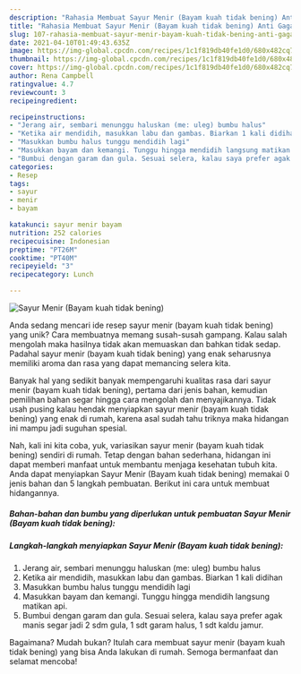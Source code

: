 ```yaml
---
description: "Rahasia Membuat Sayur Menir (Bayam kuah tidak bening) Anti Gagal"
title: "Rahasia Membuat Sayur Menir (Bayam kuah tidak bening) Anti Gagal"
slug: 107-rahasia-membuat-sayur-menir-bayam-kuah-tidak-bening-anti-gagal
date: 2021-04-10T01:49:43.635Z
image: https://img-global.cpcdn.com/recipes/1c1f819db40fe1d0/680x482cq70/sayur-menir-bayam-kuah-tidak-bening-foto-resep-utama.jpg
thumbnail: https://img-global.cpcdn.com/recipes/1c1f819db40fe1d0/680x482cq70/sayur-menir-bayam-kuah-tidak-bening-foto-resep-utama.jpg
cover: https://img-global.cpcdn.com/recipes/1c1f819db40fe1d0/680x482cq70/sayur-menir-bayam-kuah-tidak-bening-foto-resep-utama.jpg
author: Rena Campbell
ratingvalue: 4.7
reviewcount: 3
recipeingredient:

recipeinstructions:
- "Jerang air, sembari menunggu haluskan (me: uleg) bumbu halus"
- "Ketika air mendidih, masukkan labu dan gambas. Biarkan 1 kali didihan"
- "Masukkan bumbu halus tunggu mendidih lagi"
- "Masukkan bayam dan kemangi. Tunggu hingga mendidih langsung matikan api."
- "Bumbui dengan garam dan gula. Sesuai selera, kalau saya prefer agak manis segar jadi 2 sdm gula, 1 sdt garam halus, 1 sdt kaldu jamur."
categories:
- Resep
tags:
- sayur
- menir
- bayam

katakunci: sayur menir bayam 
nutrition: 252 calories
recipecuisine: Indonesian
preptime: "PT26M"
cooktime: "PT40M"
recipeyield: "3"
recipecategory: Lunch

---
```



![Sayur Menir (Bayam kuah tidak bening)](https://img-global.cpcdn.com/recipes/1c1f819db40fe1d0/680x482cq70/sayur-menir-bayam-kuah-tidak-bening-foto-resep-utama.jpg)

Anda sedang mencari ide resep sayur menir (bayam kuah tidak bening) yang unik? Cara membuatnya memang susah-susah gampang. Kalau salah mengolah maka hasilnya tidak akan memuaskan dan bahkan tidak sedap. Padahal sayur menir (bayam kuah tidak bening) yang enak seharusnya memiliki aroma dan rasa yang dapat memancing selera kita.



Banyak hal yang sedikit banyak mempengaruhi kualitas rasa dari sayur menir (bayam kuah tidak bening), pertama dari jenis bahan, kemudian pemilihan bahan segar hingga cara mengolah dan menyajikannya. Tidak usah pusing kalau hendak menyiapkan sayur menir (bayam kuah tidak bening) yang enak di rumah, karena asal sudah tahu triknya maka hidangan ini mampu jadi suguhan spesial.


Nah, kali ini kita coba, yuk, variasikan sayur menir (bayam kuah tidak bening) sendiri di rumah. Tetap dengan bahan sederhana, hidangan ini dapat memberi manfaat untuk membantu menjaga kesehatan tubuh kita. Anda dapat menyiapkan Sayur Menir (Bayam kuah tidak bening) memakai 0 jenis bahan dan 5 langkah pembuatan. Berikut ini cara untuk membuat hidangannya.

<!--inarticleads1-->

##### Bahan-bahan dan bumbu yang diperlukan untuk pembuatan Sayur Menir (Bayam kuah tidak bening):





<!--inarticleads2-->

##### Langkah-langkah menyiapkan Sayur Menir (Bayam kuah tidak bening):

1. Jerang air, sembari menunggu haluskan (me: uleg) bumbu halus
1. Ketika air mendidih, masukkan labu dan gambas. Biarkan 1 kali didihan
1. Masukkan bumbu halus tunggu mendidih lagi
1. Masukkan bayam dan kemangi. Tunggu hingga mendidih langsung matikan api.
1. Bumbui dengan garam dan gula. Sesuai selera, kalau saya prefer agak manis segar jadi 2 sdm gula, 1 sdt garam halus, 1 sdt kaldu jamur.




Bagaimana? Mudah bukan? Itulah cara membuat sayur menir (bayam kuah tidak bening) yang bisa Anda lakukan di rumah. Semoga bermanfaat dan selamat mencoba!
